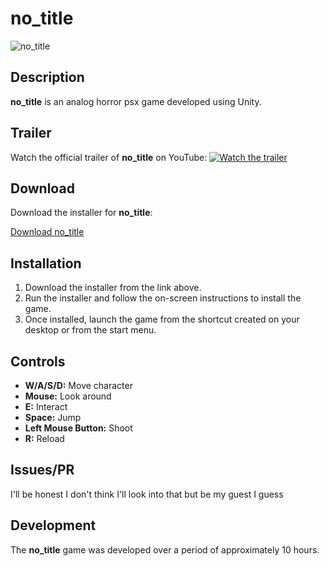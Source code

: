 # no_title

![no_title](https://img.youtube.com/vi/PuanXdWOKhI/0.jpg)

## Description

**no_title** is an analog horror psx game developed using Unity. 

## Trailer

Watch the official trailer of **no_title** on YouTube:
[![Watch the trailer](https://img.youtube.com/vi/PuanXdWOKhI/0.jpg)](https://www.youtube.com/watch?v=PuanXdWOKhI)

## Download

Download the installer for **no_title**:

[Download no_title](https://www.mediafire.com/file/3iqa2n42vvzhj1a/no_title.exe/file)

## Installation

1. Download the installer from the link above.
2. Run the installer and follow the on-screen instructions to install the game.
3. Once installed, launch the game from the shortcut created on your desktop or from the start menu.

## Controls

- **W/A/S/D:** Move character
- **Mouse:** Look around
- **E:** Interact
- **Space:** Jump
- **Left Mouse Button:** Shoot
- **R:** Reload

## Issues/PR

I'll be honest I don't think I'll look into that but be my guest I guess

## Development

The **no_title** game was developed over a period of approximately 10 hours.
